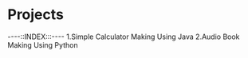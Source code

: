 # Projects
----::INDEX:::----
1.Simple Calculator Making Using Java
2.Audio Book Making Using Python
